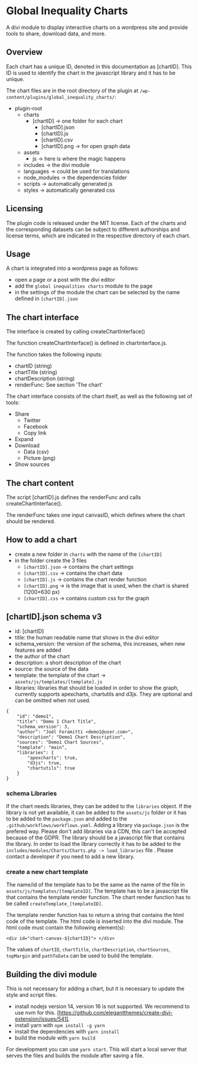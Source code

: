 # Global Inequality Charts 

A divi module to display interactive charts on a wordpress site and provide tools to share, download data, and more.

## Overview

Each chart has a unique ID, denoted in this documentation as [chartID]. This ID is used to identify the chart in the javascript library and it has to be unique.

The chart files are in the root directory of the plugin at `/wp-content/plugins/global_inequality_charts/`:

- plugin-root
    - charts
        - [chartID] -> one folder for each chart
            - [chartID].json
            - [chartID].js
            - [chartID].csv
            - [chartID].png -> for open graph data
    - assets
        - js -> here is where the magic happens
    - includes -> the divi module
    - languages -> could be used for translations
    - node_modules -> the dependencies folder
    - scripts -> automatically generated js
    - styles -> automatically generated css

## Licensing

The plugin code is released under the MIT license. Each of the charts and the corresponding datasets can be subject to different authorships and license terms, which are indicated in the respective directory of each chart. 

## Usage

A chart is integrated into a wordpress page as follows:

- open a page or a post with the divi editor
- add the `global inequalities charts` module to the page
- in the settings of the module the chart can be selected by the name defined in `[chartID].json`

## The chart interface

The interface is created by calling createChartInterface() 

The function createChartInterface() is defined in chartinterface.js.

The function takes the following inputs:

- chartID (string)
- chartTitle (string)
- chartDescription (string)
- renderFunc: See section 'The chart'

The chart interface consists of the chart itself, as well as the following set of tools:

- Share 
    - Twitter
    - Facebook
    - Copy link
- Expand
- Download
    - Data (csv)
    - Picture (png) 
- Show sources



## The chart content

The script [chartID].js defines the renderFunc and calls createChartInterface().

The renderFunc takes one input canvasID, which defines where the chart should be rendered.

## How to add a chart

- create a new folder in `charts` with the name of the `[chartID]`
- in the folder create the 3 files
   - `[chartID].json` -> contains the chart settings
   - `[chartID].csv` -> contains the chart data
   - `[chartID].js` -> contains the chart render function
   - `[chartID].png` -> is the image that is used, when the chart is shared (1200×630 px)
   - `[chartID].css` -> contains custom css for the graph



##  [chartID].json schema v3
- id: [chartID]
- title: the human readable name that shows in the divi editor
- schema_version: the version of the schema, this increases, when new features are added
- the author of the chart
- description: a short description of the chart
- source: the source of the data
- template: the template of the chart -> `assets/js/templates/[template].js`
- libraries: libraries that should be loaded in order to show the graph, currently supports apexcharts, chartutils and d3js. They are optional and can be omitted when not used.


```
{
    "id": "demo1",
    "title": "Demo 1 Chart Title",
    "schema_version": 3,
    "author": "Joël Foramitti <demo1@user.com>",
    "description": "Demo1 Chart Description",
    "sources": "Demo1 Chart Sources",
    "template": "main",
    "libraries": {
        "apexcharts": true,
        "d3js": true,
        "chartutils": true
    }
}
```

### schema Libraries

If the chart needs libraries, they can be added to the `libraries` object. If the library is not yet available, it can be added to the `assets/js` folder or it has to be added to the `package.json` and added to the `.github/workflows/workflows.yaml`. Adding a library via `package.json` is the prefered way. Please don't add libraries via a CDN, this can't be accepted because of the GDPR. The library should be a javascript file that contains the library. In order to load the library correctly it has to be added to the `includes/modules/Charts/Charts.php -> load_libraries` file . Please contact a developer if you need to add a new library.

### create a new chart template

The name/id of the template has to be the same as the name of the file in `assets/js/templates/[templateID]`. The template has to be a javascript file that contains the template render function. The chart render function has to be called `createTemplate_[templateID]`. 

The template render function has to return a string that contains the html code of the template. The html code is inserted into the divi module. The html code must contain the following element(s):

```
<div id="chart-canvas-${chartID}"> </div>
```
The values of  `chartID`, `chartTitle`, `chartDescription`, `chartSources`, `topMargin` and `pathToData` can be used to build the template.

## Building the divi module 

This is not necessary for adding a chart, but it is necessary to update the style and script files.

- install nodejs version 14, version 16 is not supported. We recommend to use nvm for this.  [https://github.com/elegantthemes/create-divi-extension/issues/541].
- install yarn with `npm install -g yarn`
- install the dependencies with `yarn install`
- build the module with `yarn build`

For development you can use `yarn start`. This will start a local server that serves the files and builds the module after saving a file. 


